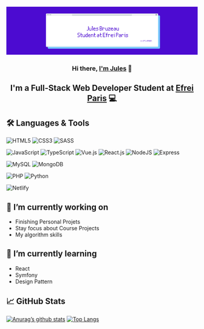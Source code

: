 ![Banner](Banner.png)

<h3 align="center">
  Hi there, <a href="https://www.linkedin.com/in/jules-bruzeau/" target="_blank" rel="noreferrer">I'm Jules</a> 👋
</h3>

<h2 align="center">
  I'm a Full-Stack Web Developer Student at <a href="https://www.efrei.fr/" target="_blank" rel="noreferrer">Efrei Paris</a> 💻
</h2>


## 🛠 Languages & Tools

![HTML5](https://img.shields.io/badge/html5-%23E34F26.svg?style=for-the-badge&logo=html5&logoColor=white)
![CSS3](https://img.shields.io/badge/css3-%231572B6.svg?style=for-the-badge&logo=css3&logoColor=white)
![SASS](https://img.shields.io/badge/SASS-hotpink.svg?style=for-the-badge&logo=SASS&logoColor=white)

![JavaScript](https://img.shields.io/badge/javascript-%23323330.svg?style=for-the-badge&logo=javascript&logoColor=%23F7DF1E)
![TypeScript](https://img.shields.io/badge/typescript-%23007ACC.svg?style=for-the-badge&logo=typescript&logoColor=white)
![Vue.js](https://img.shields.io/badge/vuejs-%2335495e.svg?style=for-the-badge&logo=vuedotjs&logoColor=%234FC08D)
![React.js](https://img.shields.io/badge/React-20232A?style=for-the-badge&logo=react&logoColor=61DAFB)
![NodeJS](https://img.shields.io/badge/node.js-6DA55F?style=for-the-badge&logo=node.js&logoColor=white)
![Express](https://img.shields.io/badge/Express.js-404D59?style=for-the-badge)

![MySQL](https://img.shields.io/badge/mysql-%2300f.svg?style=for-the-badge&logo=mysql&logoColor=white)
![MongoDB](https://img.shields.io/badge/MongoDB-%234ea94b.svg?style=for-the-badge&logo=mongodb&logoColor=white)

![PHP](https://img.shields.io/badge/php-%23777BB4.svg?style=for-the-badge&logo=php&logoColor=white)
![Python](https://img.shields.io/badge/python-3670A0?style=for-the-badge&logo=python&logoColor=ffdd54)

![Netlify](https://img.shields.io/badge/Netlify-00C7B7?style=for-the-badge&logo=netlify&logoColor=white)


## 🔭 I’m currently working on

  - Finishing Personal Projets
  - Stay focus about Course Projects
  - My algorithm skills

## 🌱 I’m currently learning

  - React
  - Symfony
  - Design Pattern

## 📈 GitHub Stats

[![Anurag’s github stats](https://github-readme-stats.vercel.app/api?username=JulesEfrei)](https://github.com/JulesEfrei)
[![Top Langs](https://github-readme-stats.vercel.app/api/top-langs/?username=JulesEfrei&layout=compact)](https://github.com/JulesEfrei)
